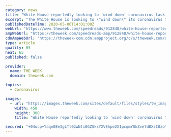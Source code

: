 ```yaml
---
category: news
title: "White House reportedly looking to 'wind down' coronavirus task force"
excerpt: "The White House is looking to \"wind down\" its coronavirus task force even though the virus itself is still far away from doing so, The New York Times reports. The task force has informed and provided daily briefings on the federal government's response to the COVID-19 pandemic,"
publishedDateTime: 2020-05-06T14:01:00Z
webUrl: "https://www.theweek.com/speedreads/912848/white-house-reportedly-looking-wind-down-coronavirus-task-force"
ampWebUrl: "https://theweek.com/speedreads-amp/912848/white-house-reportedly-looking-wind-down-coronavirus-task-force"
cdnAmpWebUrl: "https://theweek-com.cdn.ampproject.org/c/s/theweek.com/speedreads-amp/912848/white-house-reportedly-looking-wind-down-coronavirus-task-force"
type: article
quality: 65
heat: 65
published: false

provider:
  name: THE WEEK
  domain: theweek.com

topics:
  - Coronavirus

images:
  - url: "https://images.theweek.com/sites/default/files/styles/tw_image_6_4/public/gettyimages-1208237502.jpg?itok=ikxeoPKL&resize=450x300"
    width: 450
    height: 300
    title: "White House reportedly looking to 'wind down' coronavirus task force"

secured: "+04ucp+Yaqn0EeIgLTt02wNfi0GZSksYXVEhpe2XIpcqmYSkZve7d0XzI0zoY9eE4le605v37PRcJUwk7JSX3C+0Pyohe5/GGqX4ncE3GUbfOqu8bl5dqNHI1JyamuUW9vVm77N4JKNZJdl6CEhmtrcEMJknI/l4Xy5OLzM4gt18UU8/yS5XjYXrqMuz+QA78mSgn7vVgmluKUa2O4vwxUAuFWXycBT7aauUjVrh7ti1c7ErPFA3UP2hyZbSJjQs9ckKUEurj6WGfWzeWrmPGCgH5q+RHy2dnLsMnfZ4r/SYgxGjJ/K/28wsXGqpHUuD;Gl5Ue2ubhnKj5ZQhbP3K+Q=="
---
```


